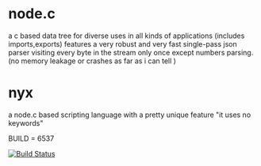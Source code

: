 node.c
======

a c based data tree for diverse uses in all kinds of applications (includes imports,exports)
  features a very robust and very fast single-pass json parser visiting every byte in the stream only once except numbers parsing.
   (no memory leakage or crashes as far as i can tell )


nyx
===

a node.c based scripting language with a pretty unique feature "it uses no keywords"

BUILD = 6537

[![Build Status](https://buildhive.cloudbees.com/job/pez2001/job/node.c/badge/icon)](https://buildhive.cloudbees.com/job/pez2001/job/node.c/)

